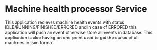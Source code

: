 # Machine health processor Service

This application recieves machine health events with status IDLE/RUNNING/FINISHED/ERRORED 
and in case of ERRORED this application will push an event otherwise store all events in database.
This application is also having an end-point used to get the status of all machines in json format.

